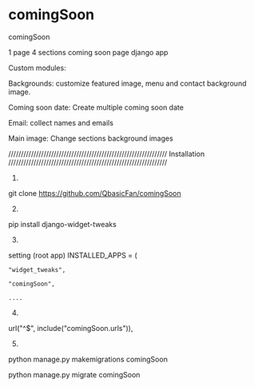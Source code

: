 # comingSoon
comingSoon

1 page 
4 sections 
coming soon page 
 django app
 
Custom modules:

Backgrounds:
customize featured image, menu and contact background image.

Coming soon date:
Create multiple coming soon date

Email:
collect names and emails 

Main image: 
Change sections background images 

///////////////////////////////////////////////////////////////
                  Installation 
///////////////////////////////////////////////////////////////

1)
git clone https://github.com/QbasicFan/comingSoon

2)
pip install django-widget-tweaks

3)

setting (root app)
INSTALLED_APPS = (

    "widget_tweaks",
    
    "comingSoon",
    
    ....
    
    
4)
url("^$", include("comingSoon.urls")),

5) 
python manage.py makemigrations comingSoon

python manage.py migrate comingSoon



